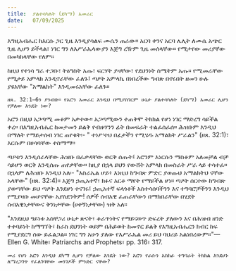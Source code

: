 ```yaml
---
title:  ያልተሳካለት (ደካማ) አመራር
date:   07/09/2025
---
```


እግዚአብሔር ከእርሱ ጋር ጊዜ እንዲያሳልፍ ሙሴን ጠራው። አርባ ቀንና አርባ ሌሊት ለሙሴ አጭር ጊዜ ሊሆን ይችላል፣ ነገር ግን ለእሥራኤላውያን እጅግ ረዥም ጊዜ መሰላቸው። የሚታየው መሪያቸው በመካከላቸው የለም።

ከዚህ የተነሳ ግራ ተጋቡ፣ ትዕግስት አጡ፣ ፍርሃት ያዛቸው፣ የደህንነት ስሜትም አጡ። የሚመራቸው የሚታይ አምላክ እንዲኖራቸው ፈለጉ፤ ጣዖት አምላኪ በነበረችው ግብጽ በኖሩበት ዘመን ሁሉ ያዩአቸው "አማልክት" እንዲመሩአቸው ፈለጉ።

`ዘጸ. 32:1–6ን ያንብቡ። የአሮን አመራር እንዲህ በሚያስገርም ሁኔታ ያልተሳካለት (ደካማ) አመራር ሊሆን የቻለው እንዴት ነው?`

አሮን በዚህ አጋጣሚ መቆም አቃተው። አጋጣሚውን ተጠቅሞ ትክክል የሆነ ነገር ማድረግ ሳይችል ቀረ። በእግዚአብሔር ከመታመን ይልቅ የብዙሃንን ፊት በመፍራት ተልፈሰፈሰ። ሕዝቡም እንዲህ በማለት የማይታሰብ ነገር ጠየቁት፡- " ተነሥተህ በፊታችን የሚሄዱ አማልክት ሥራልን" (ዘጸ. 32:1)፣ እርሱም በሀሳባቸው ተስማማ።

ጣዖቱን እንዲሰራላቸው ሕዝቡ በፈቃዳቸው ወርቅ ሰጡት፤ አሮንም እነርሱን ማስቆም አለመቻል ብቻ ሳይሆን ወርቅ እንዲሰጡ ጠየቃቸው። ከዚያ በኋላ ይህን የውሸት አምላክ በመስራት ሥራ ላይ ተሳተፈ። በኋላም ለሕዝቡ እንዲህ አለ፡- "እስራኤል ሆይ፥ እነዚህ ከግብጽ ምድር ያወጡህ አማልክትህ ናቸው አላቸው" (ዘጸ. 32:4)። እጅግ ኃጢአተኛ፣ ክፉና አርቆ ማየት የማይችል ሆነ። ጣዖት ሰርተው ከግብጽ ያወጣቸው ይህ ጣዖት እንደሆነ ተናገሩ፤ ኃጢአተኛ ፍላጎቶች አስተሳሰባችንን እና ተግባሮቻችንን እንዲህ የሚያዛቡ መሆናቸው አያስደንቅም! ሰዎች ሰብአዊ ፈጠራቸውን በማክበራቸው በሂደት ሰብአዊነታቸውና ቅንነታቸው (ሀቀኝነታቸው) ዝቅ አለ።

"እንደዚህ ዓይነቱ አስቸጋሪ ሁኔታ ጽናት፣ ቆራጥነትና የማይናወጥ ድፍረት ያለውን እና በሕዝብ ዘንድ ተቀባይነት ከማግኘት፣ ከራስ ደህንነት ወይም በሕይወት ከመኖር ይልቅ የእግዚአብሔርን ክብር ከፍ የሚያደርግ ሰው ይፈልጋል። ነገር ግን አሁን ያለው የእሥራኤል መሪ ይህ ባህሪይ አልነበረውም።"—Ellen G. White፣ Patriarchs and Prophets፣ pp. 316፣ 317.

`መሪ የሆነ አሮን እንዲህ ደካማ ሊሆን የቻለው እንዴት ነው? አሮን የራሱን አስከፊ ተግባራት ትክክል እንደሆኑ ለማረጋገጥ የፈለገባቸው መንገዶች ምንድር ናቸው?`